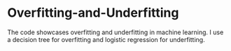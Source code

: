 # Overfitting-and-Underfitting
The code showcases overfitting and underfitting in machine learning. I use a decision tree for overfitting and logistic regression for underfitting.

